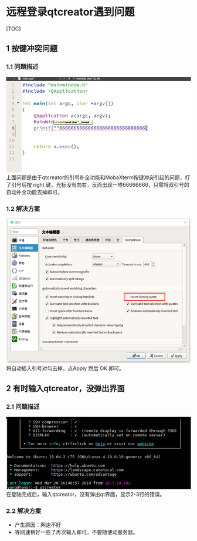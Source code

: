 # 远程登录qtcreator遇到问题  

[TOC]  

## 1 按键冲突问题  

### 1.1 问题描述  
![015_1](./img/015_1.png)  
  上面问题是由于qtcreator的引号补全功能和MobaXterm按键冲突引起的问题，打了引号后按 right 键，光标没有向右，反而出现一堆66666666，只需将双引号的自动补全功能去掉即可。  

 ### 1.2 解决方案  
![015_2](./img/015_2.png)  
  将自动插入引号对勾去掉，点Apply 然后 OK 即可。  


## 2 有时输入qtcreator，没弹出界面  

### 2.1 问题描述  
![015_3](./img/015_3.png)  
  在登陆完成后，输入qtcreator，没有弹出qt界面，显示2-3行的错误。  

### 2.2 解决方案  
 * 产生原因：网速不好  
 * 等网速稍好一些了再次输入即可，不要随便动服务器。  
 